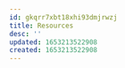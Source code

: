 ```yaml
---
id: gkqrr7xbt18xhi93dmjrwzj
title: Resources
desc: ''
updated: 1653213522908
created: 1653213522908
---
```


